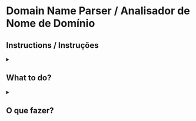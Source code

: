 # Domain Name Parser / Analisador de Nome de Domínio
## Instructions / Instruções
<details>
  <summary><h2>What to do?</h2></summary><br />

### Domain Name Parsing Function
This project involves writing a JavaScript function that extracts the domain name from a given URL string and returns it as a string. The domain name should exclude the subdomains (if any) and the top-level domain suffix.

### Objective
In the context of URL parsing, the task is to implement a function called parseDomainName that takes a URL string as input and returns the extracted domain name.

### Instructions
Implement the parseDomainName function in your code.
The function should accept a URL string as its argument.
It should return a string representing the extracted domain name.
The extracted domain name should exclude any subdomains and the top-level domain suffix.
Ensure the function works correctly for various URL formats, including those with "http", "https", and "www" prefixes.
Example
javascript
```javascript
parseDomainName("http://github.com/carbonfive/raygun"); // Output: "github"
parseDomainName("http://www.zombie-bites.com");         // Output: "zombie-bites"
parseDomainName("https://www.cnet.com");                // Output: "cnet"
```
</details>
<details>
  <summary><h2><strong>O que fazer?</strong></h2></summary><br />
  
### Função de Análise de Nome de Domínio
Este projeto envolve a criação de uma função JavaScript que extrai o nome de domínio de uma URL fornecida como uma string e o retorna como uma string. O nome de domínio deve excluir os subdomínios (se houver) e a terminação do domínio de nível superior.

### Objetivo
No contexto da análise de URLs, a tarefa é implementar uma função chamada analisarNomeDeDominio que recebe uma string de URL como entrada e retorna o nome de domínio extraído.

### Instruções
Implemente a função analisarNomeDeDominio no seu código.
A função deve aceitar uma string de URL como argumento.
Ela deve retornar uma string representando o nome de domínio extraído.
O nome de domínio extraído deve excluir quaisquer subdomínios e a terminação do domínio de nível superior.
Certifique-se de que a função funcione corretamente para vários formatos de URL, incluindo aqueles com prefixos "http", "https" e "www".
Exemplo
```javascript
analisarNomeDeDominio("http://github.com/carbonfive/raygun"); // Saída: "github"
analisarNomeDeDominio("http://www.zombie-bites.com");         // Saída: "zombie-bites"
analisarNomeDeDominio("https://www.cnet.com");                // Saída: "cnet"
```
</details>